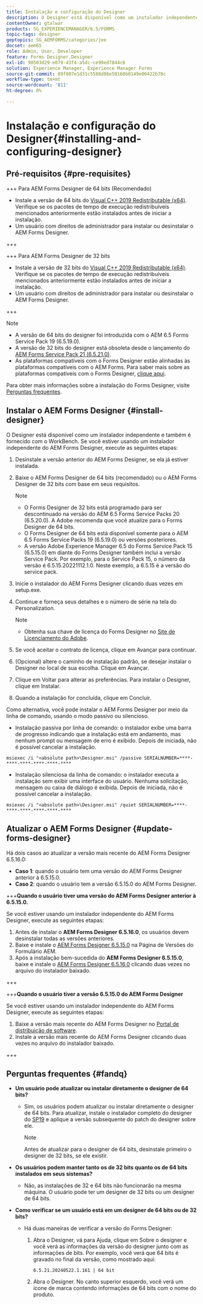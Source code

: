 ```yaml
---
title: Instalação e configuração do Designer
description: O Designer está disponível como um instalador independente e também é fornecido com o Workbench. Saiba como instalar o Designer independente.
contentOwner: gtalwar
products: SG_EXPERIENCEMANAGER/6.5/FORMS
topic-tags: designer
geptopics: SG_AEMFORMS/categories/jee
docset: aem65
role: Admin, User, Developer
feature: Forms Designer,Designer
exl-id: 90503d29-e079-43f4-a5dc-ce90ed7844c6
solution: Experience Manager, Experience Manager Forms
source-git-commit: 89f807e1d31c5588d86e50160b0149e00422b78c
workflow-type: tm+mt
source-wordcount: '811'
ht-degree: 0%

---
```


# Instalação e configuração do Designer{#installing-and-configuring-designer}

## Pré-requisitos {#pre-requisites}

+++ Para AEM Forms Designer de 64 bits (Recomendado)

* Instale a versão de 64 bits do [Visual C++ 2019 Redistributable (x64)](https://learn.microsoft.com/en-us/cpp/windows/latest-supported-vc-redist?view=msvc-170). Verifique se os pacotes de tempo de execução redistribuíveis mencionados anteriormente estão instalados antes de iniciar a instalação.
* Um usuário com direitos de administrador para instalar ou desinstalar o AEM Forms Designer.

+++

+++ Para AEM Forms Designer de 32 bits

* Instale a versão de 32 bits do [Visual C++ 2019 Redistributable (x64)](https://learn.microsoft.com/en-us/cpp/windows/latest-supported-vc-redist?view=msvc-170). Verifique se os pacotes de tempo de execução redistribuíveis mencionados anteriormente estão instalados antes de iniciar a instalação.
* Um usuário com direitos de administrador para instalar ou desinstalar o AEM Forms Designer.

+++

>[!NOTE]
>
>* A versão de 64 bits do designer foi introduzida com o AEM 6.5 Forms Service Pack 19 (6.5.19.0).
>* A versão de 32 bits do designer está obsoleta desde o lançamento do [AEM Forms Service Pack 21 (6.5.21.0)](https://experienceleague.adobe.com/en/docs/experience-manager-release-information/aem-release-updates/forms-updates/aem-forms-releases).
> * As plataformas compatíveis com o Forms Designer estão alinhadas às plataformas compatíveis com o AEM Forms. Para saber mais sobre as plataformas compatíveis com o Forms Designer, [clique aqui](/help/forms/using/aem-forms-jee-supported-platforms.md).

Para obter mais informações sobre a instalação do Forms Designer, visite [Perguntas frequentes](#fandq).

## Instalar o AEM Forms Designer {#install-designer}

O Designer está disponível como um instalador independente e também é fornecido com o WorkBench. Se você estiver usando um instalador independente do AEM Forms Designer, execute as seguintes etapas:

1. Desinstale a versão anterior do AEM Forms Designer, se ela já estiver instalada.
1. Baixe o AEM Forms Designer de 64 bits (recomendado) ou o AEM Forms Designer de 32 bits com base em seus requisitos.

   >[!NOTE]
   > 
   >* O Forms Designer de 32 bits está programado para ser descontinuado na versão do AEM 6.5 Forms Service Packs 20 (6.5.20.0). A Adobe recomenda que você atualize para o Forms Designer de 64 bits.
   >* O Forms Designer de 64 bits está disponível somente para o AEM 6.5 Forms Service Packs 19 (6.5.19.0) ou versões posteriores.
   >* A versão Adobe Experience Manager 6.5 do Forms Service Pack 15 (6.5.15.0) em diante do Forms Designer também inclui a versão Service Pack. Por exemplo, para o Service Pack 15, o número da versão é 6.5.15.20221112.1.0. Neste exemplo, a 6.5.15 é a versão do service pack.

1. Inicie o instalador do AEM Forms Designer clicando duas vezes em setup.exe.
1. Continue e forneça seus detalhes e o número de série na tela do Personalization.

   >[!NOTE]
   >
   >* Obtenha sua chave de licença do Forms Designer no [Site de Licenciamento do Adobe](https://licensing.adobe.com/).

1. Se você aceitar o contrato de licença, clique em Avançar para continuar.
1. (Opcional) altere o caminho de instalação padrão, se desejar instalar o Designer no local de sua escolha. Clique em Avançar.
1. Clique em Voltar para alterar as preferências. Para instalar o Designer, clique em Instalar.
1. Quando a instalação for concluída, clique em Concluir.

Como alternativa, você pode instalar o AEM Forms Designer por meio da linha de comando, usando o modo passivo ou silencioso.

* Instalação passiva por linha de comando: o instalador exibe uma barra de progresso indicando que a instalação está em andamento, mas nenhum prompt ou mensagem de erro é exibido. Depois de iniciada, não é possível cancelar a instalação.

```shell
msiexec /i "<absolute path>\Designer.msi" /passive SERIALNUMBER=****-****-****-****-****-****
```

* Instalação silenciosa da linha de comando: o instalador executa a instalação sem exibir uma interface do usuário. Nenhuma solicitação, mensagem ou caixa de diálogo é exibida. Depois de iniciada, não é possível cancelar a instalação.

```shell
msiexec /i "<absolute path>\Designer.msi" /quiet SERIALNUMBER=****-****-****-****-****-****
```

## Atualizar o AEM Forms Designer {#update-forms-designer}

Há dois casos ao atualizar a versão mais recente do AEM Forms Designer 6.5.16.0:

* **Caso 1**: quando o usuário tem uma versão do AEM Forms Designer anterior à 6.5.15.0.
* **Caso 2**: quando o usuário tem a versão 6.5.15.0 do AEM Forms Designer.

+++**Quando o usuário tiver uma versão do AEM Forms Designer anterior à 6.5.15.0.**

Se você estiver usando um instalador independente do AEM Forms Designer, execute as seguintes etapas:

1. Antes de instalar o **AEM Forms Designer 6.5.16.0**, os usuários devem desinstalar todas as versões anteriores.
1. Baixe e instale o [AEM Forms Designer 6.5.15.0](https://experienceleague.adobe.com/docs/experience-manager-release-information/aem-release-updates/forms-updates/aem-forms-releases.html) na Página de Versões do Formulário AEM.
1. Após a instalação bem-sucedida do **AEM Forms Designer 6.5.15.0**, baixe e instale o [AEM Forms Designer 6.5.16.0](https://experienceleague.adobe.com/docs/experience-manager-release-information/aem-release-updates/forms-updates/aem-forms-releases.html) clicando duas vezes no arquivo do instalador baixado.

+++

+++**Quando o usuário tiver a versão 6.5.15.0 do AEM Forms Designer**

Se você estiver usando um instalador independente do AEM Forms Designer, execute as seguintes etapas:
1. Baixe a versão mais recente do AEM Forms Designer no [Portal de distribuição de software](https://experienceleague.adobe.com/docs/experience-manager-release-information/aem-release-updates/forms-updates/aem-forms-releases.html).
1. Instale a versão mais recente do AEM Forms Designer clicando duas vezes no arquivo do instalador baixado.

+++

## Perguntas frequentes {#fandq}

* **Um usuário pode atualizar ou instalar diretamente o designer de 64 bits?**
   * Sim, os usuários podem atualizar ou instalar diretamente o designer de 64 bits. Para atualizar, instale o instalador completo do designer do [SP19](https://experience.adobe.com/#/downloads/content/software-distribution/en/aem.html?package=/content/software-distribution/en/details.html/content/dam/aem/public/adobe/packages/cq650/servicepack/fd/Designer-Patch/sp19_x64/aemforms_designer_6_5_0_wwe_win.zip) e aplique a versão subsequente do patch do designer sobre ele.

     >[!NOTE]
     > Antes de atualizar para o designer de 64 bits, desinstale primeiro o designer de 32 bits, se ele existir.

* **Os usuários podem manter tanto os de 32 bits quanto os de 64 bits instalados em seus sistemas?**
   * Não, as instalações de 32 e 64 bits não funcionarão na mesma máquina. O usuário pode ter um designer de 32 bits ou um designer de 64 bits.

* **Como verificar se um usuário está em um designer de 64 bits ou de 32 bits?**
   * Há duas maneiras de verificar a versão do Forms Designer:

      1. Abra o Designer, vá para Ajuda, clique em Sobre o designer e você verá as informações da versão do designer junto com as informações de bits. Por exemplo, você verá que 64 bits é gravado no final da versão, como mostrado aqui:

         `6.5.21.20240522.1.161 | 64 bit`
      1. Abra o Designer. No canto superior esquerdo, você verá um ícone de marca contendo informações de 64 bits com o nome do produto.

